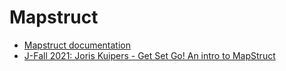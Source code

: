 # Mapstruct

* [Mapstruct documentation](https://mapstruct.org/documentation/installation/)
* [J-Fall 2021: Joris Kuipers - Get Set Go! An intro to MapStruct](https://www.youtube.com/watch?v=xy9mzm1DbKk)
